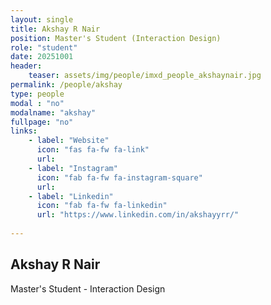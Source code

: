```yaml
---
layout: single
title: Akshay R Nair
position: Master's Student (Interaction Design)
role: "student"
date: 20251001
header:
    teaser: assets/img/people/imxd_people_akshaynair.jpg
permalink: /people/akshay
type: people
modal : "no"
modalname: "akshay"
fullpage: "no"
links:
    - label: "Website"
      icon: "fas fa-fw fa-link"
      url: 
    - label: "Instagram"
      icon: "fab fa-fw fa-instagram-square"
      url: 
    - label: "Linkedin"
      icon: "fab fa-fw fa-linkedin"
      url: "https://www.linkedin.com/in/akshayyrr/"
      
---
```


## Akshay R Nair
Master's Student - Interaction Design

